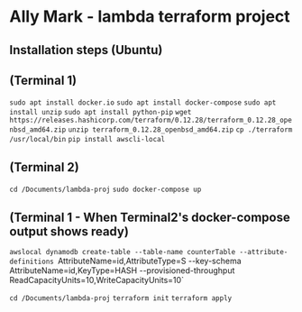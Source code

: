 # Ally Mark - lambda terraform project

## Installation steps (Ubuntu)
## (Terminal 1)
`sudo apt install docker.io`
`sudo apt install docker-compose`
`sudo apt install unzip`
`sudo apt install python-pip`
`wget https://releases.hashicorp.com/terraform/0.12.28/terraform_0.12.28_openbsd_amd64.zip`
`unzip terraform_0.12.28_openbsd_amd64.zip`
`cp ./terraform /usr/local/bin`
`pip install awscli-local`

## (Terminal 2)
`cd /Documents/lambda-proj`
`sudo docker-compose up`

## (Terminal 1 - When Terminal2's docker-compose output shows ready)
`awslocal dynamodb create-table --table-name counterTable --attribute-definitions `AttributeName=id,AttributeType=S --key-schema AttributeName=id,KeyType=HASH --provisioned-throughput ReadCapacityUnits=10,WriteCapacityUnits=10`

`cd /Documents/lambda-proj`
`terraform init`
`terraform apply`

